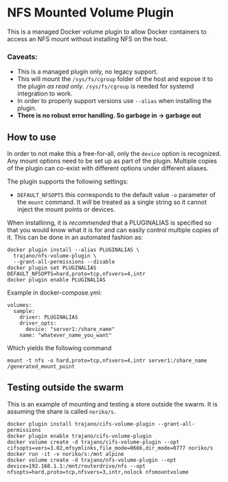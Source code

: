 NFS Mounted Volume Plugin
=========================

This is a managed Docker volume plugin to allow Docker containers to access an NFS mount without installing NFS on the host.

### Caveats:

- This is a managed plugin only, no legacy support.
- This will mount the `/sys/fs/cgroup` folder of the host and expose it to the plugin *as read only*.  `/sys/fs/cgroup` is needed for systemd integration to work.
- In order to properly support versions use `--alias` when installing the plugin.
- **There is no robust error handling.  So garbage in -> garbage out**

## How to use

In order to not make this a free-for-all, only the `device` option is recognized.  Any mount options need to be set up as part of the plugin.  Multiple copies of the plugin can co-exist with different options under different aliases.

The plugin supports the following settings:

* `DEFAULT_NFSOPTS` this corresponds to the default value `-o` parameter of the `mount` command.  It *will* be treated as a single string so it cannot inject the mount points or devices.

When installinng, it is *recommended* that a PLUGINALIAS is specified so that you would know what it is for and can easily control multiple copies of it.  This can be done in an automated fashion as:

    docker plugin install --alias PLUGINALIAS \
      trajano/nfs-volume-plugin \
      --grant-all-permissions --disable
    docker plugin set PLUGINALIAS DEFAULT_NFSOPTS=hard,proto=tcp,nfsvers=4,intr
    docker plugin enable PLUGINALIAS

Example in docker-compose.yml:

    volumes:
      sample:
        driver: PLUGINALIAS
        driver_opts:
          device: "server1:/share_name"
        name: "whatever_name_you_want"

Which yields the following command

    mount -t nfs -o hard,proto=tcp,nfsvers=4,intr server1:/share_name /generated_mount_point

## Testing outside the swarm

This is an example of mounting and testing a store outside the swarm.  It is assuming the share is called `noriko/s`.

    docker plugin install trajano/cifs-volume-plugin --grant-all-permissions
    docker plugin enable trajano/cifs-volume-plugin
    docker volume create -d trajano/cifs-volume-plugin --opt cifsopts=vers=3.02,mfsymlinks,file_mode=0666,dir_mode=0777 noriko/s
    docker run -it -v noriko/s:/mnt alpine
    docker volume create -d trajano/nfs-volume-plugin --opt device=192.168.1.1:/mnt/routerdrive/nfs --opt nfsopts=hard,proto=tcp,nfsvers=3,intr,nolock nfsmountvolume

